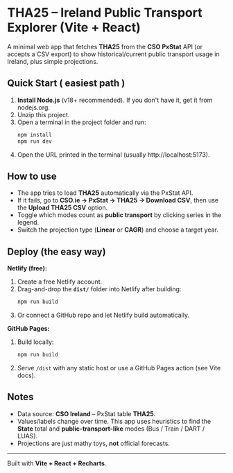 # THA25 – Ireland Public Transport Explorer (Vite + React)

A minimal web app that fetches **THA25** from the **CSO PxStat** API (or accepts a CSV export) to show historical/current public transport usage in Ireland, plus simple projections.

## Quick Start ( easiest path )

1. **Install Node.js** (v18+ recommended). If you don't have it, get it from nodejs.org.
2. Unzip this project.
3. Open a terminal in the project folder and run:
   ```bash
   npm install
   npm run dev
   ```
4. Open the URL printed in the terminal (usually http://localhost:5173).

## How to use

- The app tries to load **THA25** automatically via the PxStat API.
- If it fails, go to **CSO.ie → PxStat → THA25 → Download CSV**, then use the **Upload THA25 CSV** option.
- Toggle which modes count as **public transport** by clicking series in the legend.
- Switch the projection type (**Linear** or **CAGR**) and choose a target year.

## Deploy (the easy way)

**Netlify (free):**
1. Create a free Netlify account.
2. Drag-and-drop the **`dist/`** folder into Netlify after building:
   ```bash
   npm run build
   ```
3. Or connect a GitHub repo and let Netlify build automatically.

**GitHub Pages:**
1. Build locally:
   ```bash
   npm run build
   ```
2. Serve `/dist` with any static host or use a GitHub Pages action (see Vite docs).

## Notes

- Data source: **CSO Ireland** – PxStat table **THA25**.
- Values/labels change over time. This app uses heuristics to find the **State** total and **public-transport-like** modes (Bus / Train / DART / LUAS).
- Projections are just mathy toys, **not** official forecasts.

---

Built with **Vite + React + Recharts**.
